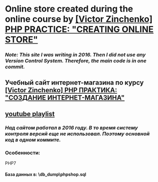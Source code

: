 # Online store created during the online course by [[Victor Zinchenko] PHP PRACTICE: "CREATING ONLINE STORE"](https://php-start.com/course/php-start-practice)
### _Note: This site I was writing in 2016. Then I did not use any Version Control System. Therefore, the main code is in one commit._
## Учебный сайт интернет-магазина по курсу [[Victor Zinchenko] PHP ПРАКТИКА: "СОЗДАНИЕ ИНТЕРНЕТ-МАГАЗИНА"](https://php-start.com/course/php-start-practice)
## [youtube playlist](https://www.youtube.com/playlist?list=PLSdH7dYnlGYgQ6ElbHRpG2zRXbkgkO3zQ)
### _Над сайтом работал в 2016 году. В то время систему контроля версий еще не использовал. Поэтому основной код в одном коммите._
### Особенности:
PHP7
#### База данных в:  \db_dump\phpshop.sql
